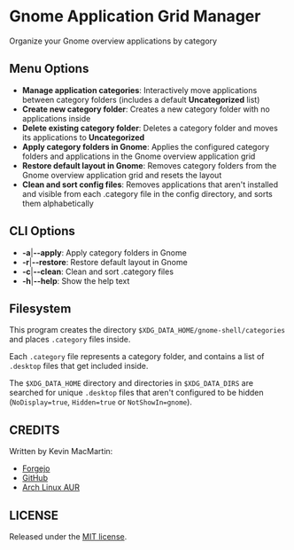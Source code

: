 # Gnome Application Grid Manager

Organize your Gnome overview applications by category

## Menu Options

* **Manage application categories**: Interactively move applications between category folders (includes a default **Uncategorized** list)
* **Create new category folder**: Creates a new category folder with no applications inside
* **Delete existing category folder**: Deletes a category folder and moves its applications to **Uncategorized**
* **Apply category folders in Gnome**: Applies the configured category folders and applications in the Gnome overview application grid
* **Restore default layout in Gnome**: Removes category folders from the Gnome overview application grid and resets the layout
* **Clean and sort config files**: Removes applications that aren't installed and visible from each .category file in the config directory, and sorts them alphabetically

## CLI Options

* **-a**|**--apply**: Apply category folders in Gnome
* **-r**|**--restore**: Restore default layout in Gnome
* **-c**|**--clean**: Clean and sort .category files
* **-h**|**--help**: Show the help text

## Filesystem

This program creates the directory `$XDG_DATA_HOME/gnome-shell/categories` and places `.category` files inside.

Each `.category` file represents a category folder, and contains a list of `.desktop` files that get included inside.

The `$XDG_DATA_HOME` directory and directories in `$XDG_DATA_DIRS` are searched for unique `.desktop` files that aren't configured to be hidden (`NoDisplay=true`, `Hidden=true` or `NotShowIn=gnome`).

## CREDITS

Written by Kevin MacMartin:

* [Forgejo](https://git.darkcloud.ca/kevin)
* [GitHub](https://github.com/prurigro)
* [Arch Linux AUR](https://aur.archlinux.org/packages/?SeB=m&K=prurigro)

## LICENSE

Released under the [MIT license](http://opensource.org/licenses/MIT).
